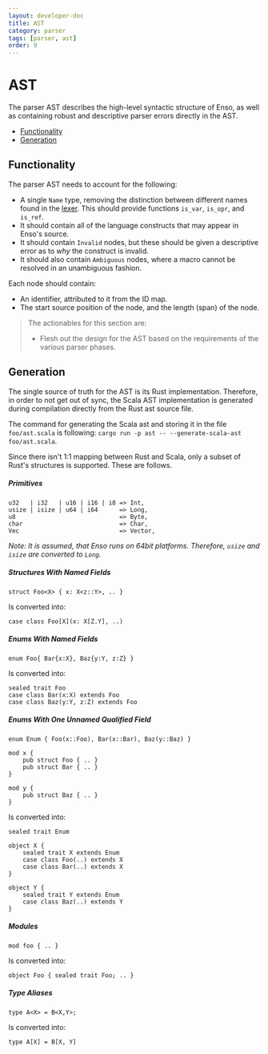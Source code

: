 ```yaml
---
layout: developer-doc
title: AST
category: parser
tags: [parser, ast]
order: 9
---
```


# AST

The parser AST describes the high-level syntactic structure of Enso, as well as
containing robust and descriptive parser errors directly in the AST.

<!-- MarkdownTOC levels="2,3" autolink="true" -->

- [Functionality](#functionality)
- [Generation](#generation)

<!-- /MarkdownTOC -->

## Functionality

The parser AST needs to account for the following:

- A single `Name` type, removing the distinction between different names found
  in the [lexer](./lexer.md). This should provide functions `is_var`, `is_opr`,
  and `is_ref`.
- It should contain all of the language constructs that may appear in Enso's
  source.
- It should contain `Invalid` nodes, but these should be given a descriptive
  error as to _why_ the construct is invalid.
- It should also contain `Ambiguous` nodes, where a macro cannot be resolved in
  an unambiguous fashion.

Each node should contain:

- An identifier, attributed to it from the ID map.
- The start source position of the node, and the length (span) of the node.

> The actionables for this section are:
>
> - Flesh out the design for the AST based on the requirements of the various
>   parser phases.

## Generation

The single source of truth for the AST is its Rust implementation. Therefore, in
order to not get out of sync, the Scala AST implementation is generated during
compilation directly from the Rust ast source file.

The command for generating the Scala ast and storing it in the file
`foo/ast.scala` is following:
`cargo run -p ast -- --generate-scala-ast foo/ast.scala`.

Since there isn't 1:1 mapping between Rust and Scala, only a subset of Rust's
structures is supported. These are follows.

##### Primitives

```
u32   | i32   | u16 | i16 | i8 => Int,
usize | isize | u64 | i64      => Long,
u8                             => Byte,
char                           => Char,
Vec                            => Vector,
```

*Note: It is assumed, that Enso runs on 64bit platforms. Therefore, `usize` and
`isize` are converted to `Long`.*

##### Structures With Named Fields

```
struct Foo<X> { x: X<z::Y>, .. }
```

Is converted into:

```
case class Foo[X](x: X[Z.Y], ..)
```

##### Enums With Named Fields

```
enum Foo{ Bar{x:X}, Baz{y:Y, z:Z} }
```

Is converted into:

```
sealed trait Foo
case class Bar(x:X) extends Foo
case class Baz(y:Y, z:Z) extends Foo
```

##### Enums With One Unnamed Qualified Field

```
enum Enum { Foo(x::Foo), Bar(x::Bar), Baz(y::Baz) }

mod x {
    pub struct Foo { .. }
    pub struct Bar { .. }
}

mod y {
    pub struct Baz { .. }
}
```

Is converted into:

```
sealed trait Enum

object X {
    sealed trait X extends Enum
    case class Foo(..) extends X
    case class Bar(..) extends X
}

object Y {
    sealed trait Y extends Enum
    case class Baz(..) extends Y
}
```

##### Modules

```
mod foo { .. }
```

Is converted into:

```
object Foo { sealed trait Foo; .. }
```

##### Type Aliases

```
type A<X> = B<X,Y>;
```

Is converted into:

```
type A[X] = B[X, Y]
```
